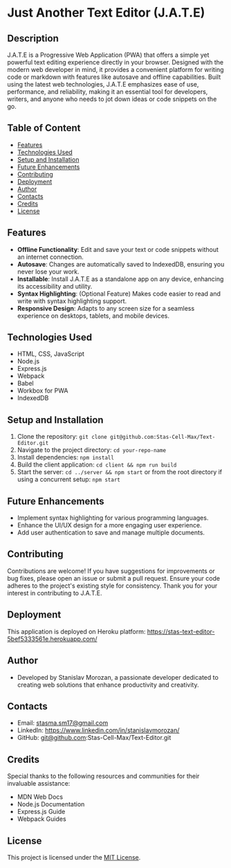 # Just Another Text Editor (J.A.T.E)

## Description 

J.A.T.E is a Progressive Web Application (PWA) that offers a simple yet powerful text editing experience directly in your browser. Designed with the modern web developer in mind, it provides a convenient platform for writing code or markdown with features like autosave and offline capabilities. Built using the latest web technologies, J.A.T.E emphasizes ease of use, performance, and reliability, making it an essential tool for developers, writers, and anyone who needs to jot down ideas or code snippets on the go.

## Table of Content

- [Features](#features)
- [Technologies Used](#technologies-used)
- [Setup and Installation](#setup-and-installation)
- [Future Enhancements](#future-enhancements)
- [Contributing](#contributing)
- [Deployment](#deployment)
- [Author](#author)
- [Contacts](#contacts)
- [Credits](#credits)
- [License](#license)

## Features
- **Offline Functionality**: Edit and save your text or code snippets without an internet connection.
- **Autosave**: Changes are automatically saved to IndexedDB, ensuring you never lose your work.
- **Installable**: Install J.A.T.E as a standalone app on any device, enhancing its accessibility and utility.
- **Syntax Highlighting**: (Optional Feature) Makes code easier to read and write with syntax highlighting support.
- **Responsive Design**: Adapts to any screen size for a seamless experience on desktops, tablets, and mobile devices.

## Technologies Used
- HTML, CSS, JavaScript
- Node.js
- Express.js
- Webpack
- Babel
- Workbox for PWA
- IndexedDB

## Setup and Installation
1. Clone the repository: `git clone git@github.com:Stas-Cell-Max/Text-Editor.git`
2. Navigate to the project directory: `cd your-repo-name`
3. Install dependencies: `npm install`
4. Build the client application: `cd client && npm run build`
5. Start the server: `cd ../server && npm start` or from the root directory if using a concurrent setup: `npm start`

## Future Enhancements
- Implement syntax highlighting for various programming languages.
- Enhance the UI/UX design for a more engaging user experience.
- Add user authentication to save and manage multiple documents.

## Contributing
Contributions are welcome! If you have suggestions for improvements or bug fixes, please open an issue or submit a pull request. Ensure your code adheres to the project's existing style for consistency. Thank you for your interest in contributing to J.A.T.E.

## Deployment
This application is deployed on Heroku platform: https://stas-text-editor-5bef5333561e.herokuapp.com/

## Author
- Developed by Stanislav Morozan, a passionate developer dedicated to creating web solutions that enhance productivity and creativity.

## Contacts
- Email: stasma.sm17@gmail.com 
- LinkedIn:  https://www.linkedin.com/in/stanislavmorozan/
- GitHub: git@github.com:Stas-Cell-Max/Text-Editor.git

## Credits
Special thanks to the following resources and communities for their invaluable assistance:
- MDN Web Docs
- Node.js Documentation
- Express.js Guide
- Webpack Guides

## License
This project is licensed under the [MIT License](LICENSE).
